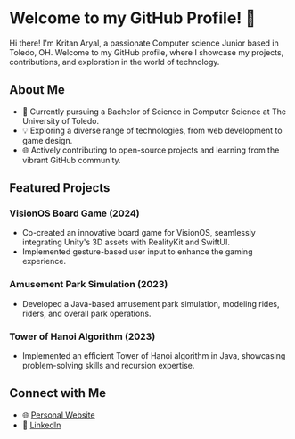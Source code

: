 

# Welcome to my GitHub Profile! 👋

Hi there! I'm Kritan Aryal, a passionate Computer science Junior based in Toledo, OH. Welcome to my GitHub profile, where I showcase my projects, contributions, and exploration in the world of technology.

## About Me

- 🚀 Currently pursuing a Bachelor of Science in Computer Science at The University of Toledo.
- 💡 Exploring a diverse range of technologies, from web development to game design.
- 🌐 Actively contributing to open-source projects and learning from the vibrant GitHub community.

## Featured Projects

### VisionOS Board Game (2024)
- Co-created an innovative board game for VisionOS, seamlessly integrating Unity's 3D assets with RealityKit and SwiftUI.
- Implemented gesture-based user input to enhance the gaming experience.

### Amusement Park Simulation (2023)
- Developed a Java-based amusement park simulation, modeling rides, riders, and overall park operations.

### Tower of Hanoi Algorithm (2023)
- Implemented an efficient Tower of Hanoi algorithm in Java, showcasing problem-solving skills and recursion expertise.

## Connect with Me

- 🌐 [Personal Website](karyal10.github.io)
- 💼 [LinkedIn](https://www.linkedin.com/in/kritan-aryal-45ab55234/)
